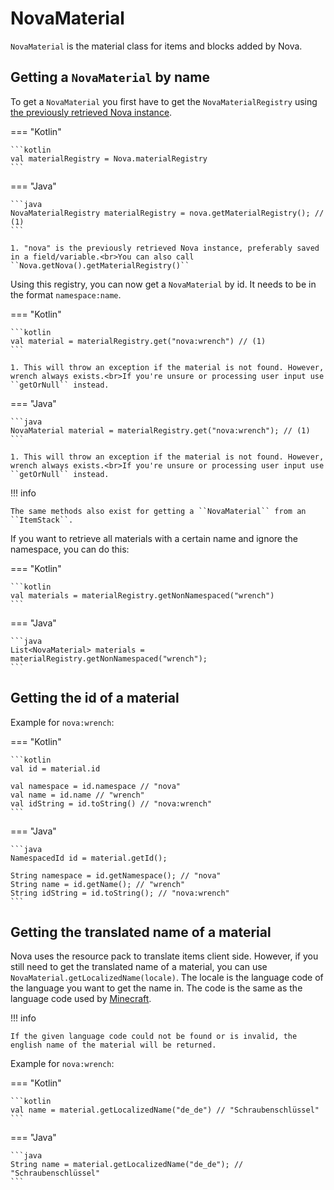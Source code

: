 # NovaMaterial

``NovaMaterial`` is the material class for items and blocks added by Nova.

## Getting a ``NovaMaterial`` by name

To get a ``NovaMaterial`` you first have to get the ``NovaMaterialRegistry`` using [the previously retrieved Nova instance](../index.md).

=== "Kotlin"

    ```kotlin
    val materialRegistry = Nova.materialRegistry
    ```

=== "Java"

    ```java
    NovaMaterialRegistry materialRegistry = nova.getMaterialRegistry(); // (1)
    ```

    1. "nova" is the previously retrieved Nova instance, preferably saved in a field/variable.<br>You can also call ``Nova.getNova().getMaterialRegistry()``

Using this registry, you can now get a ``NovaMaterial`` by id. It needs to be in the format ``namespace:name``.

=== "Kotlin"

    ```kotlin
    val material = materialRegistry.get("nova:wrench") // (1)
    ```

    1. This will throw an exception if the material is not found. However, wrench always exists.<br>If you're unsure or processing user input use ``getOrNull`` instead.

=== "Java"

    ```java
    NovaMaterial material = materialRegistry.get("nova:wrench"); // (1)
    ```

    1. This will throw an exception if the material is not found. However, wrench always exists.<br>If you're unsure or processing user input use ``getOrNull`` instead.


!!! info

    The same methods also exist for getting a ``NovaMaterial`` from an ``ItemStack``.

If you want to retrieve all materials with a certain name and ignore the namespace, you can do this:

=== "Kotlin"

    ```kotlin
    val materials = materialRegistry.getNonNamespaced("wrench")
    ```

=== "Java"

    ```java
    List<NovaMaterial> materials = materialRegistry.getNonNamespaced("wrench");
    ```

## Getting the id of a material

Example for ``nova:wrench``:

=== "Kotlin"

    ```kotlin
    val id = material.id
    
    val namespace = id.namespace // "nova"
    val name = id.name // "wrench"
    val idString = id.toString() // "nova:wrench"
    ```

=== "Java"

    ```java
    NamespacedId id = material.getId();

    String namespace = id.getNamespace(); // "nova"
    String name = id.getName(); // "wrench"
    String idString = id.toString(); // "nova:wrench"
    ```

## Getting the translated name of a material

Nova uses the resource pack to translate items client side. However, if you still need to get the translated name of a material, 
you can use ``NovaMaterial.getLocalizedName(locale)``. The locale is the language code of the language you want to get the name in.
The code is the same as the language code used by [Minecraft](https://minecraft.fandom.com/wiki/Language).

!!! info

    If the given language code could not be found or is invalid, the english name of the material will be returned.

Example for ``nova:wrench``:

=== "Kotlin"

    ```kotlin
    val name = material.getLocalizedName("de_de") // "Schraubenschlüssel"
    ```

=== "Java"

    ```java
    String name = material.getLocalizedName("de_de"); // "Schraubenschlüssel"
    ```